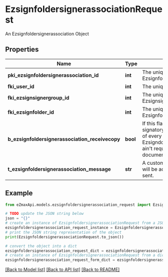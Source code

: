 # EzsignfoldersignerassociationRequest

An Ezsignfoldersignerassociation Object

## Properties

Name | Type | Description | Notes
------------ | ------------- | ------------- | -------------
**pki_ezsignfoldersignerassociation_id** | **int** | The unique ID of the Ezsignfoldersignerassociation | [optional] 
**fki_user_id** | **int** | The unique ID of the User | [optional] 
**fki_ezsignsignergroup_id** | **int** | The unique ID of the Ezsignsignergroup | [optional] 
**fki_ezsignfolder_id** | **int** | The unique ID of the Ezsignfolder | 
**b_ezsignfoldersignerassociation_receivecopy** | **bool** | If this flag is true. The signatory will receive a copy of every signed Ezsigndocument even if it ain&#39;t required to sign the document. | [optional] 
**t_ezsignfoldersignerassociation_message** | **str** | A custom text message that will be added to the email sent. | [optional] 

## Example

```python
from eZmaxApi.models.ezsignfoldersignerassociation_request import EzsignfoldersignerassociationRequest

# TODO update the JSON string below
json = "{}"
# create an instance of EzsignfoldersignerassociationRequest from a JSON string
ezsignfoldersignerassociation_request_instance = EzsignfoldersignerassociationRequest.from_json(json)
# print the JSON string representation of the object
print(EzsignfoldersignerassociationRequest.to_json())

# convert the object into a dict
ezsignfoldersignerassociation_request_dict = ezsignfoldersignerassociation_request_instance.to_dict()
# create an instance of EzsignfoldersignerassociationRequest from a dict
ezsignfoldersignerassociation_request_form_dict = ezsignfoldersignerassociation_request.from_dict(ezsignfoldersignerassociation_request_dict)
```
[[Back to Model list]](../README.md#documentation-for-models) [[Back to API list]](../README.md#documentation-for-api-endpoints) [[Back to README]](../README.md)


